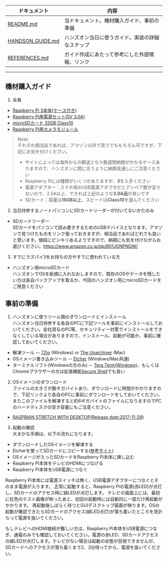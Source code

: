 | ドキュメント | 内容 |
----|----
| [README.md](https://github.com/yoshihiroo/programming-workshop/blob/master/rpi_ai_handson/README.md) | 当ドキュメント。機材購入ガイド、事前の準備 |
| [HANDSON_GUIDE.md](https://github.com/yoshihiroo/programming-workshop/blob/master/rpi_ai_handson/HANDSON_GUIDE.md) | ハンズオン当日に使うガイド。実装の詳細なステップ |
| [REFERENCES.md](https://github.com/yoshihiroo/programming-workshop/blob/master/rpi_ai_handson/REFERENCES.md) | ガイド作成にあたって参考にした外部情報、リンク |

----

機材購入ガイド
-------
1. 全員
* [Raspberry Pi 3本体(ケース付き)](https://www.amazon.co.jp/dp/B01CSFZ4JG)
* [Raspberry Pi用電源セット(5V 3.0A)](https://www.amazon.co.jp/dp/B01N8ZIJL8)
* [microSDカード 32GB Class10](https://www.amazon.co.jp/dp/B06XSV23T1)
* [Raspberry Pi用カメラモジュール](https://www.amazon.co.jp/dp/B00FGKYHXA)  

>Note:  
>それぞれ相当品であれば、アマゾン以外で買うでももちろん可ですが、下記にお気を付けください。
>- サイトによっては海外からの郵送となり数週間納期がかかるケースありますので、ハンズオンに間に合うように納期見通しにご注意ください
>- Raspberry Piには種類がいくつかありますが、**3**を入手ください
>- 電源アダプター：スマホ用のUSB電源アダプタだとアンペア数が足りないので、2.5A以上、できれば上記のような**3.0A品**が良いです
>- SDカード：容量は**16GB以上**、スピードは**Class10**を選んでください

2. 当日持参するノートパソコンにSDカードリーダーが付いてないかたのみ
* SDカードリーダー  
SDカードをパソコンで読み書きするためのUSBデバイスとなります。アマゾンで見つけたものをリンク張っておきますが、相当品であればどれでも良いと思います。値段にピンキリあるようですので、納期にも気を付けながらお選びください。https://www.amazon.co.jp/dp/B01JGNPNQW/

3. すでにラズパイ3をお持ちの方やすでに使われている方  
* ハンズオン用microSDカード  
ハンズオンでOSを新規に入れなおしますので、既存のOSやデータを残したい方は各自バックアップを取るか、今回のハンズオン用にmicroSDカードをご用意ください

事前の準備
-------
1. ハンズオンに使うツール類のダウンロードとインストール  
ハンズオン当日持参する各自のPCに下記ツールを事前にインストールしておいてください。会社貸与のPC等、セキュリティー対策でインストールをできなくしている場合がありますので、インストール、起動が可能か、事前に確認しておいてください。
* 解凍ツール -- [7Zip](http://www.7-zip.org/download.html) (Windows) or [The Unarchiver](http://www.7-zip.org/download.html) (Mac)
* OSイメージ書き込みツール -- [Etcher](https://etcher.io/) (Windows/Mac共通)
* ターミナルソフト(Windowsの方のみ) -- [Tera Term(Windows)](https://forest.watch.impress.co.jp/library/software/utf8teraterm/)、もしくはChromeブラウザーの方は拡張機能[Secure Shell](https://chrome.google.com/webstore/detail/secure-shell/pnhechapfaindjhompbnflcldabbghjo?hl=ja)でも良い

2. OSイメージのダウンロード  
ファイルの大きさが数ギガバイトあり、ダウンロードに時間がかかりますので、下記リンクより各自のPCに事前にダウンロードをしておいてください。またこのファイルを解凍すると約6ギガバイトのファイルになりますのでPCのハードディスクの空き容量にもご注意ください。  
* [RASPBIAN STRETCH WITH DESKTOP(Release date:2017-11-29)](http://ftp.jaist.ac.jp/pub/raspberrypi/raspbian/images/raspbian-2017-12-01/2017-11-29-raspbian-stretch.zip)

3. 起動の確認  
大まかな手順は、以下の流れになります。
* ダウンロードしたOSイメージを解凍する
* Etcherを使ってSDカードにコピーする([参考サイト](http://www.moongift.jp/2017/10/etcher-3ステップで簡単にイメージ書き込み/))
* OSイメージが入ったSDカードをRaspberry Pi本体に挿し込む
* Raspberry Pi本体をテレビのHDMIにつなげる
* Raspberry Pi本体をUSB電源につなぐ

Raspberry Pi本体には電源スイッチは無く、USB電源アダプターにつなぐとそのまま電源が入ります。
正常に起動すると、Raspberry Piの電源(赤LED)が点灯し、SDカードのアクセス時に緑LEDが点灯します。
テレビの画面上には、最初に虹色のテスト画像が映ったあと、初回の起動時には自動的に一度だけ再起動がかかります。
再起動後しばらく待つとGUIデスクトップ画面が映ります。OSの起動が確認できたらSDカードのアクセス(緑LED点灯)が落ち着いたところを見計らって電源を抜いてください。  

もしテレビへのHDMI接続が難しい方は、Raspberry Pi本体をUSB電源につなぎ、通電のみでも確認しておいてください。電源の赤LED、SDカードアクセスの緑LEDが点灯します。テレビがない場合は起動の状態が目視できませんが、SDカードへのアクセスが落ち着くまで2、3分待ってから、電源を抜いてください。
